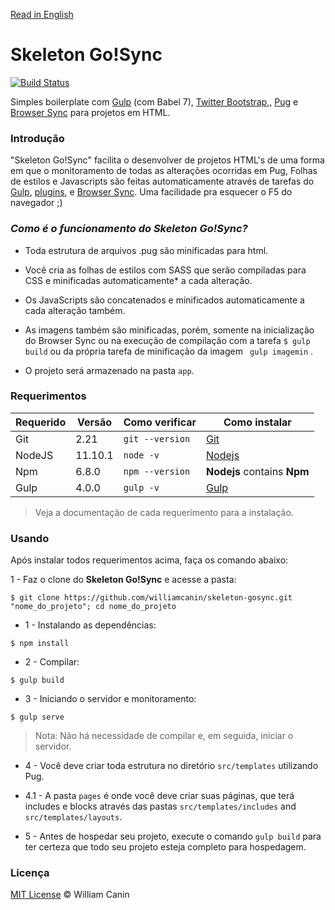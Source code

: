 [Read in English](https://github.com/williamcanin/skeleton-gosync/blob/master/README_en.md)

# Skeleton Go!Sync

[![Build Status](https://travis-ci.org/williamcanin/skeleton-gosync.svg?branch=master)](https://travis-ci.org/williamcanin/skeleton-gosync)

Simples boilerplate com [Gulp](http://gulpjs.com/) (com Babel 7),  [Twitter Bootstrap](http://getbootstrap.com),, [Pug](http://pugjs.org) e [Browser Sync](https://www.browsersync.io) para projetos em HTML.

### Introdução

"Skeleton Go!Sync" facilita o desenvolver de projetos HTML's de uma forma em que o monitoramento de todas as alterações ocorridas em Pug, Folhas de estilos e Javascripts são feitas automaticamente através de tarefas do [Gulp](http://gulpjs.com/), [plugins](https://github.com/williamcanin/skeleton-gosync/blob/master/package.json), e [Browser Sync](https://www.browsersync.io). Uma facilidade pra esquecer o F5 do navegador ;)


### *Como é o funcionamento do **Skeleton Go!Sync**?*

* Toda estrutura de arquivos .pug são minificadas para html.

* Você cria as folhas de estilos com SASS que serão compiladas para CSS e minificadas automaticamente* a cada alteração.

* Os JavaScripts são concatenados e minificados automaticamente a cada alteração também.

* As imagens também são minificadas, porém, somente na inicialização do  Browser Sync ou na execução de compilação com a tarefa `$ gulp build` ou da própria tarefa de minificação da imagem ` gulp imagemin` .

* O projeto será armazenado na pasta `app`.


### Requerimentos 

| Requerido       | Versão | Como verificar      | Como instalar  |
| --------------- | -------| ------------------- | -------------- | 
| Git             |  2.21  | `git --version`     | [Git](http://git-scm.com/) |
| NodeJS          | 11.10.1| `node -v`          | [Nodejs](http://nodejs.org/) |
| Npm             | 6.8.0  | `npm --version`     | **Nodejs** contains **Npm** |
| Gulp            | 4.0.0  | `gulp -v`           | [Gulp](http://gulpjs.com/) |


> Veja a documentação de cada requerimento para a instalação.


### Usando

Após instalar todos requerimentos acima, faça os comando abaixo:

1 - Faz o clone do **Skeleton Go!Sync** e acesse a pasta:

~~~
$ git clone https://github.com/williamcanin/skeleton-gosync.git "nome_do_projeto"; cd nome_do_projeto
~~~

* 1 - Instalando as dependências:

~~~
$ npm install
~~~

* 2 - Compilar:

~~~
$ gulp build
~~~

* 3 - Iniciando o servidor e monitoramento:

~~~
$ gulp serve
~~~

> Nota: Não há necessidade de compilar e, em seguida, iniciar o servidor.

* 4 - Você deve criar toda estrutura no diretório `src/templates` utilizando Pug.

* 4.1 - A pasta `pages` é onde você deve criar suas páginas, que terá includes e blocks 
        através das pastas `src/templates/includes` and `src/templates/layouts`.


* 5 - Antes de hospedar seu projeto, execute o comando `gulp build` para ter 
certeza que todo seu projeto esteja completo para hospedagem.

### Licença

[MIT License](https://opensource.org/licenses/MIT) © William Canin